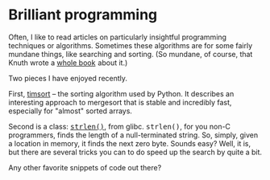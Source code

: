 Brilliant programming
=====================
Often, I like to read articles on particularly insightful programming techniques or algorithms.  Sometimes these algorithms are for some fairly mundane things, like searching and sorting.  (So mundane, of course, that Knuth wrote a <a href="http://www.amazon.com/gp/product/0201896850?ie=UTF8&tag=mathfigu-20&linkCode=as2&camp=1789&creative=390957&creativeASIN=0201896850">whole book</a><img src="http://www.assoc-amazon.com/e/ir?t=mathfigu-20&l=as2&o=1&a=0201896850" width="1" height="1" border="0" alt="" style="border:none !important; margin:0px !important;" /> about it.)

Two pieces I have enjoyed recently.

First, <a href="http://bugs.python.org/file4451/timsort.txt">timsort</a> &ndash; the sorting algorithm used by Python.  It describes an interesting approach to mergesort that is stable and incredibly fast, especially for "almost" sorted arrays.

Second is a class: <tt><a href="http://sources.redhat.com/cgi-bin/cvsweb.cgi/libc/string/strlen.c?cvsroot=glibc&rev=1.1.2.1">strlen()</a></tt>, from glibc.  <tt>strlen()</tt>, for you non-C programmers, finds the length of a null-terminated string.  So, simply, given a location in memory, it finds the next zero byte.  Sounds easy?  Well, it is, but there are several tricks you can to do speed up the search by quite a bit.

Any other favorite snippets of code out there?